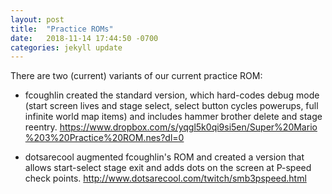 ```yaml
---
layout: post
title:  "Practice ROMs"
date:   2018-11-14 17:44:50 -0700
categories: jekyll update
---
```


There are two (current) variants of our current practice ROM:

- fcoughlin created the standard version, which hard-codes debug mode (start screen lives and stage select, select button cycles powerups, full infinite world map items) and includes hammer brother delete and stage reentry. <https://www.dropbox.com/s/yqgl5k0qi9si5en/Super%20Mario%203%20Practice%20ROM.nes?dl=0>

- dotsarecool augmented fcoughlin's ROM and created a version that allows start-select stage exit and adds dots on the screen at P-speed check points. <http://www.dotsarecool.com/twitch/smb3pspeed.html>
